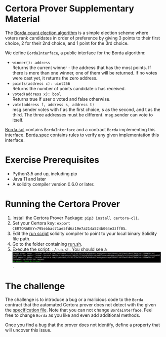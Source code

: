 # Certora Prover Supplementary Material
The [Borda count election algorithm](https://en.wikipedia.org/wiki/Borda_count) is a simple election scheme where voters rank candidates in order of preference by giving 3 points to their first choice, 2 for their 2nd choice, and 1 point for the 3rd choice. 

We define `BordaInterface`, a public interface for the Borda algorithm: 
   * `winner(): address`  
   Returns the current winner - the address that has the most points. If there is more than one winner, one of them will be returned. If no votes were cast yet, it returns the zero address.
   * `points(address c): uint256`  
   Returns the number of points candidate c has received.
   * `voted(address x): bool`  
   Returns true if user x voted and false otherwise.  
   * `vote(address f, address s, address t)`  
   msg.sender votes with f as the first choice, s as the second, and t as the third. The three addresses must be different. msg.sender can vote to itself.

[Borda.sol](Borda.sol) contains `BordaInterface` and a contract `Borda` implementing this interface.
[Borda.spec](Borda.spec) contains rules to verify any given implementation this interface.

# Exercise Prerequisites

   * Python3.5 and up, including pip
   * Java 11 and later
   * A solidity compiler version 0.6.0 or later.

# Running the Certora Prover

1. Install the Certora Prover Package: `pip3 install certora-cli`.
2. Set your Certora key: `export CERTORAKEY=795ebbac71ae5fd6a19e7a214a524b064e33ff05`.
3. Edit the [run script](run.sh) solidity compiler to point to your local binary Solidity file path.
4. Go to the folder containing [run.sh](run.sh).
5. Execute the script: `./run.sh`. You should see a ![success message](success_screenshot.PNG).

# The challenge

The challenge is to introduce a bug or a malicious code to the `Borda` contract that the automated Certora prover does not detect with the given the [specification file](Borda.spec). Note that you can not change `BordaInterface`. Feel free to change `Borda` as you like and even add additional methods. 

Once you find a bug that the prover does not identify, define a property that will uncover this issue. 

 